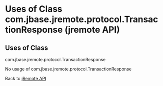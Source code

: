 # Uses of Class com.jbase.jremote.protocol.TransactionResponse (jremote API)

<PageHeader />

## Uses of Class

com.jbase.jremote.protocol.TransactionResponse

No usage of com.jbase.jremote.protocol.TransactionResponse

Back to [jRemote API](./../../README.md)
  
<PageFooter />
